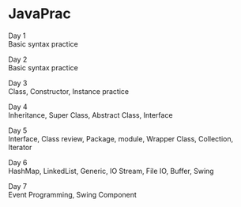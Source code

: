 # JavaPrac  

Day 1  
Basic syntax practice  

Day 2  
Basic syntax practice  

Day 3  
Class, Constructor, Instance practice  

Day 4  
Inheritance, Super Class, Abstract Class, Interface  

Day 5  
Interface, Class review, Package, module, Wrapper Class, Collection, Iterator  

Day 6  
HashMap, LinkedList, Generic, IO Stream, File IO, Buffer, Swing  

Day 7  
Event Programming, Swing Component  
